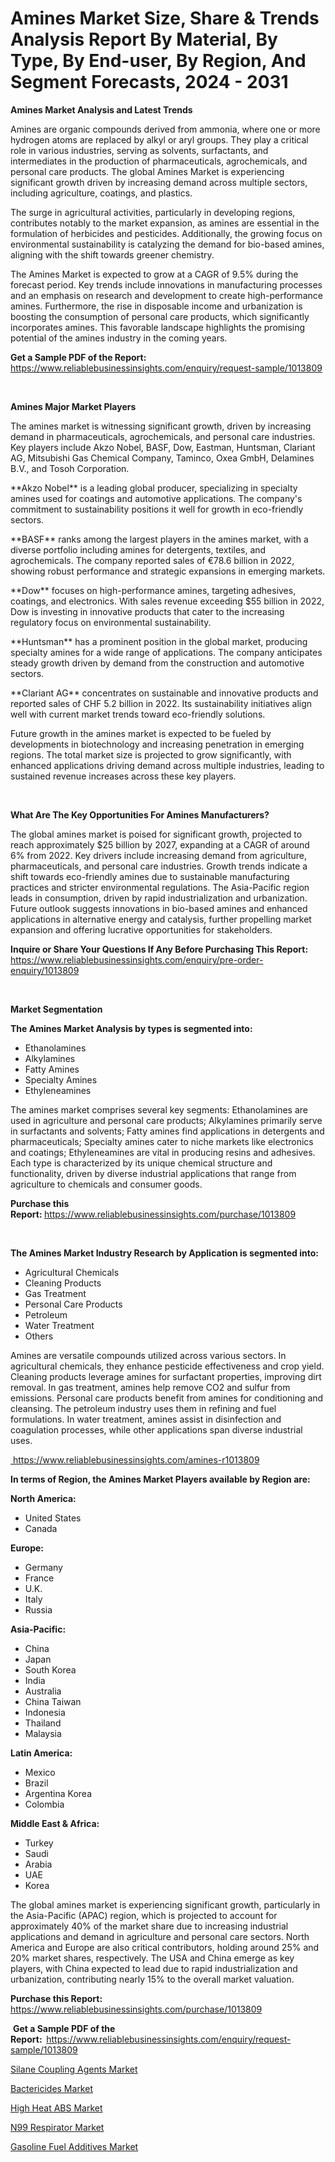 <p><h1>Amines Market Size, Share & Trends Analysis Report By Material, By Type, By End-user, By Region, And Segment Forecasts, 2024 - 2031</h1></p><p><strong>Amines Market Analysis and Latest Trends</strong></p>
<p><p>Amines are organic compounds derived from ammonia, where one or more hydrogen atoms are replaced by alkyl or aryl groups. They play a critical role in various industries, serving as solvents, surfactants, and intermediates in the production of pharmaceuticals, agrochemicals, and personal care products. The global Amines Market is experiencing significant growth driven by increasing demand across multiple sectors, including agriculture, coatings, and plastics. </p><p>The surge in agricultural activities, particularly in developing regions, contributes notably to the market expansion, as amines are essential in the formulation of herbicides and pesticides. Additionally, the growing focus on environmental sustainability is catalyzing the demand for bio-based amines, aligning with the shift towards greener chemistry.</p><p>The Amines Market is expected to grow at a CAGR of 9.5% during the forecast period. Key trends include innovations in manufacturing processes and an emphasis on research and development to create high-performance amines. Furthermore, the rise in disposable income and urbanization is boosting the consumption of personal care products, which significantly incorporates amines. This favorable landscape highlights the promising potential of the amines industry in the coming years.</p></p>
<p><strong>Get a Sample PDF of the Report:&nbsp;</strong> <a href="https://www.reliablebusinessinsights.com/enquiry/request-sample/1013809?utm_campaign=1091&utm_medium=2&utm_source=Github&utm_content=ia&utm_term=11112024&utm_id=amines">https://www.reliablebusinessinsights.com/enquiry/request-sample/1013809</a></p>
<p>&nbsp;</p>
<p><strong>Amines Major Market Players</strong></p>
<p><p>The amines market is witnessing significant growth, driven by increasing demand in pharmaceuticals, agrochemicals, and personal care industries. Key players include Akzo Nobel, BASF, Dow, Eastman, Huntsman, Clariant AG, Mitsubishi Gas Chemical Company, Taminco, Oxea GmbH, Delamines B.V., and Tosoh Corporation.</p><p>**Akzo Nobel** is a leading global producer, specializing in specialty amines used for coatings and automotive applications. The company's commitment to sustainability positions it well for growth in eco-friendly sectors. </p><p>**BASF** ranks among the largest players in the amines market, with a diverse portfolio including amines for detergents, textiles, and agrochemicals. The company reported sales of €78.6 billion in 2022, showing robust performance and strategic expansions in emerging markets.</p><p>**Dow** focuses on high-performance amines, targeting adhesives, coatings, and electronics. With sales revenue exceeding $55 billion in 2022, Dow is investing in innovative products that cater to the increasing regulatory focus on environmental sustainability.</p><p>**Huntsman** has a prominent position in the global market, producing specialty amines for a wide range of applications. The company anticipates steady growth driven by demand from the construction and automotive sectors.</p><p>**Clariant AG** concentrates on sustainable and innovative products and reported sales of CHF 5.2 billion in 2022. Its sustainability initiatives align well with current market trends toward eco-friendly solutions.</p><p>Future growth in the amines market is expected to be fueled by developments in biotechnology and increasing penetration in emerging regions. The total market size is projected to grow significantly, with enhanced applications driving demand across multiple industries, leading to sustained revenue increases across these key players.</p></p>
<p>&nbsp;</p>
<p><strong>What Are The Key Opportunities For Amines Manufacturers?</strong></p>
<p><p>The global amines market is poised for significant growth, projected to reach approximately $25 billion by 2027, expanding at a CAGR of around 6% from 2022. Key drivers include increasing demand from agriculture, pharmaceuticals, and personal care industries. Growth trends indicate a shift towards eco-friendly amines due to sustainable manufacturing practices and stricter environmental regulations. The Asia-Pacific region leads in consumption, driven by rapid industrialization and urbanization. Future outlook suggests innovations in bio-based amines and enhanced applications in alternative energy and catalysis, further propelling market expansion and offering lucrative opportunities for stakeholders.</p></p>
<p><strong>Inquire or Share Your Questions If Any Before Purchasing This Report:</strong> <a href="https://www.reliablebusinessinsights.com/enquiry/pre-order-enquiry/1013809?utm_campaign=1091&utm_medium=2&utm_source=Github&utm_content=ia&utm_term=11112024&utm_id=amines">https://www.reliablebusinessinsights.com/enquiry/pre-order-enquiry/1013809</a></p>
<p>&nbsp;</p>
<p><strong>Market Segmentation</strong></p>
<p><strong>The Amines Market Analysis by types is segmented into:</strong></p>
<p><ul><li>Ethanolamines</li><li>Alkylamines</li><li>Fatty Amines</li><li>Specialty Amines</li><li>Ethyleneamines</li></ul></p>
<p><p>The amines market comprises several key segments: Ethanolamines are used in agriculture and personal care products; Alkylamines primarily serve in surfactants and solvents; Fatty amines find applications in detergents and pharmaceuticals; Specialty amines cater to niche markets like electronics and coatings; Ethyleneamines are vital in producing resins and adhesives. Each type is characterized by its unique chemical structure and functionality, driven by diverse industrial applications that range from agriculture to chemicals and consumer goods.</p></p>
<p><strong>Purchase this Report:&nbsp;</strong><a href="https://www.reliablebusinessinsights.com/purchase/1013809?utm_campaign=1091&utm_medium=2&utm_source=Github&utm_content=ia&utm_term=11112024&utm_id=amines">https://www.reliablebusinessinsights.com/purchase/1013809</a></p>
<p>&nbsp;</p>
<p><strong>The Amines Market Industry Research by Application is segmented into:</strong></p>
<p><ul><li>Agricultural Chemicals</li><li>Cleaning Products</li><li>Gas Treatment</li><li>Personal Care Products</li><li>Petroleum</li><li>Water Treatment</li><li>Others</li></ul></p>
<p><p>Amines are versatile compounds utilized across various sectors. In agricultural chemicals, they enhance pesticide effectiveness and crop yield. Cleaning products leverage amines for surfactant properties, improving dirt removal. In gas treatment, amines help remove CO2 and sulfur from emissions. Personal care products benefit from amines for conditioning and cleansing. The petroleum industry uses them in refining and fuel formulations. In water treatment, amines assist in disinfection and coagulation processes, while other applications span diverse industrial uses.</p></p>
<p><a href="https://www.reliablebusinessinsights.com/amines-r1013809?utm_campaign=1091&utm_medium=2&utm_source=Github&utm_content=ia&utm_term=11112024&utm_id=amines">&nbsp;https://www.reliablebusinessinsights.com/amines-r1013809</a></p>
<p><strong>In terms of Region, the Amines Market Players available by Region are:</strong></p>
<p>
    <p> <strong> North America: </strong>
        <ul>
            <li>United States</li>
            <li>Canada</li>
        </ul>
        </p> 
    <p> <strong> Europe: </strong>
        <ul>
            <li>Germany</li>
            <li>France</li>
            <li>U.K.</li>
            <li>Italy</li>
            <li>Russia</li>
        </ul>
        </p> 
    <p> <strong> Asia-Pacific: </strong>
        <ul>
            <li>China</li>
            <li>Japan</li>
            <li>South Korea</li>
            <li>India</li>
            <li>Australia</li>
            <li>China Taiwan</li>
            <li>Indonesia</li>
            <li>Thailand</li>
            <li>Malaysia</li>
        </ul>
        </p> 
    <p> <strong> Latin America: </strong>
        <ul>
            <li>Mexico</li>
            <li>Brazil</li>
            <li>Argentina Korea</li>
            <li>Colombia</li>
        </ul>
        </p> 
    <p> <strong> Middle East & Africa: </strong>
        <ul>
            <li>Turkey</li>
            <li>Saudi</li>
            <li>Arabia</li>
            <li>UAE</li>
            <li>Korea</li>
        </ul>
    </p>
    </p>
<p><p>The global amines market is experiencing significant growth, particularly in the Asia-Pacific (APAC) region, which is projected to account for approximately 40% of the market share due to increasing industrial applications and demand in agriculture and personal care sectors. North America and Europe are also critical contributors, holding around 25% and 20% market shares, respectively. The USA and China emerge as key players, with China expected to lead due to rapid industrialization and urbanization, contributing nearly 15% to the overall market valuation.</p></p>
<p><strong>Purchase this Report: </strong><a href="https://www.reliablebusinessinsights.com/purchase/1013809?utm_campaign=1091&utm_medium=2&utm_source=Github&utm_content=ia&utm_term=11112024&utm_id=amines">https://www.reliablebusinessinsights.com/purchase/1013809</a></p>
<p>&nbsp;<strong>Get a Sample PDF of the Report:&nbsp;&nbsp;</strong><a href="https://www.reliablebusinessinsights.com/enquiry/request-sample/1013809?utm_campaign=1091&utm_medium=2&utm_source=Github&utm_content=ia&utm_term=11112024&utm_id=amines">https://www.reliablebusinessinsights.com/enquiry/request-sample/1013809</a></p>
<p><strong></strong></p>
<p><p><a href="https://www.linkedin.com/pulse/global-perspectives-silane-coupling-agents-market-trends-challenges-bq42c?utm_campaign=1091&utm_medium=2&utm_source=Github&utm_content=ia&utm_term=11112024&utm_id=amines">Silane Coupling Agents Market</a></p><p><a href="https://github.com/whitbyuhringenn/Market-Research-Report-List-1/blob/main/bactericides-market.md?utm_campaign=1091&utm_medium=2&utm_source=Github&utm_content=ia&utm_term=11112024&utm_id=amines">Bactericides Market</a></p><p><a href="https://www.linkedin.com/pulse/high-heat-abs-market-strategic-insights-product-evolution-segmentation-m8wuc?utm_campaign=1091&utm_medium=2&utm_source=Github&utm_content=ia&utm_term=11112024&utm_id=amines">High Heat ABS Market</a></p><p><a href="https://issuu.com/reportprime-2/docs/n99-respirator-market-size-2030.ppt_7cf899992d3c3a?utm_campaign=1091&utm_medium=2&utm_source=Github&utm_content=ia&utm_term=11112024&utm_id=amines">N99 Respirator Market</a></p><p><a href="https://github.com/burdgexaraeqn/Market-Research-Report-List-1/blob/main/gasoline-fuel-additives-market.md?utm_campaign=1091&utm_medium=2&utm_source=Github&utm_content=ia&utm_term=11112024&utm_id=amines">Gasoline Fuel Additives Market</a></p></p>